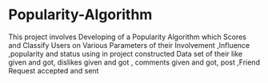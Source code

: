 # Popularity-Algorithm
This project involves Developing of a Popularity Algorithm which Scores and Classify Users on Various Parameters of their Involvement ,Influence ,popularity and status using in project constructed Data set of  their like given and got, dislikes  given and got , comments  given and got, post ,Friend Request accepted and sent 
